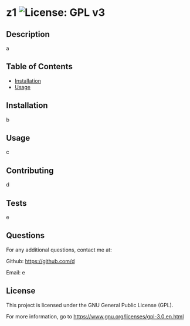 # z1   ![License: GPL v3](https://img.shields.io/badge/License-GPLv3-blue.svg)


  ## Description                          
  a           
  
  ## Table of Contents

  - [Installation](#installation)
  - [Usage](#usage)
  

  ## Installation
  b
             
  ## Usage
  c
  
  ## Contributing 
  d  
  
  ## Tests 
  e
  
  ## Questions
  For any additional questions, contact me at: 
  
 Github: https://github.com/d 
  
 Email: e
  
  ## License
This project is licensed under the GNU General Public License (GPL). 

 For more information, go to https://www.gnu.org/licenses/gpl-3.0.en.html